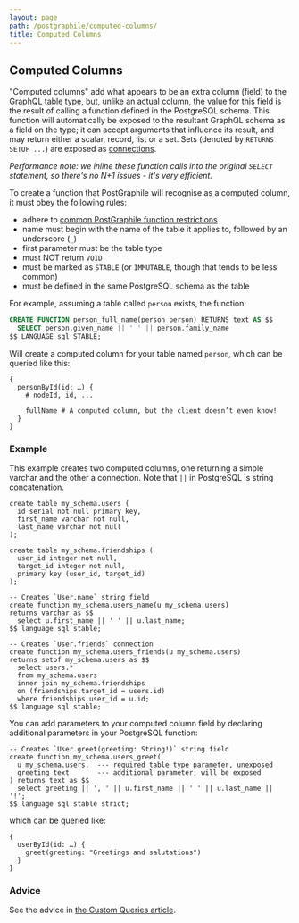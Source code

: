 ```yaml
---
layout: page
path: /postgraphile/computed-columns/
title: Computed Columns
---
```


## Computed Columns

"Computed columns" add what appears to be an extra column (field) to the
GraphQL table type, but, unlike an actual column, the value for this field is the result of
calling a function defined in the PostgreSQL schema.
This function will automatically be exposed to the resultant GraphQL schema
as a field on the type; it can accept arguments that influence its result,
and may return either a scalar, record, list or a set.
Sets (denoted by `RETURNS SETOF ...`) are exposed as
[connections](/postgraphile/connections/).

_Performance note: we inline these function calls into the original `SELECT`
statement, so there's no N+1 issues - it's very efficient._

To create a function that PostGraphile will recognise as a computed column,
it must obey the following rules:

- adhere to [common PostGraphile function restrictions](/postgraphile/function-restrictions/)
- name must begin with the name of the table it applies to, followed by an underscore (`_`)
- first parameter must be the table type
- must NOT return `VOID`
- must be marked as `STABLE` (or `IMMUTABLE`, though that tends to be less common)
- must be defined in the same PostgreSQL schema as the table

For example, assuming a table called `person` exists, the function:

```sql
CREATE FUNCTION person_full_name(person person) RETURNS text AS $$
  SELECT person.given_name || ' ' || person.family_name
$$ LANGUAGE sql STABLE;
```

Will create a computed column for your table named `person`, which can be queried like this:

```graphql{5}
{
  personById(id: …) {
    # nodeId, id, ...

    fullName # A computed column, but the client doesn’t even know!
  }
}
```

### Example

This example creates two computed columns, one returning a simple varchar and
the other a connection. Note that `||` in PostgreSQL is string concatenation.

```sql{14-17,20-27}
create table my_schema.users (
  id serial not null primary key,
  first_name varchar not null,
  last_name varchar not null
);

create table my_schema.friendships (
  user_id integer not null,
  target_id integer not null,
  primary key (user_id, target_id)
);

-- Creates `User.name` string field
create function my_schema.users_name(u my_schema.users)
returns varchar as $$
  select u.first_name || ' ' || u.last_name;
$$ language sql stable;

-- Creates `User.friends` connection
create function my_schema.users_friends(u my_schema.users)
returns setof my_schema.users as $$
  select users.*
  from my_schema.users
  inner join my_schema.friendships
  on (friendships.target_id = users.id)
  where friendships.user_id = u.id;
$$ language sql stable;
```

You can add parameters to your computed column field by declaring additional parameters in your PostgreSQL function:

```sql{1,4}
-- Creates `User.greet(greeting: String!)` string field
create function my_schema.users_greet(
  u my_schema.users,  --- required table type parameter, unexposed
  greeting text       --- additional parameter, will be exposed
) returns text as $$
  select greeting || ', ' || u.first_name || ' ' || u.last_name || '!';
$$ language sql stable strict;
```

which can be queried like:

```graphql{5}
{
  userById(id: …) {
    greet(greeting: "Greetings and salutations")
  }
}
```

### Advice

See the advice in [the Custom Queries article](/postgraphile/custom-queries/#advice).
